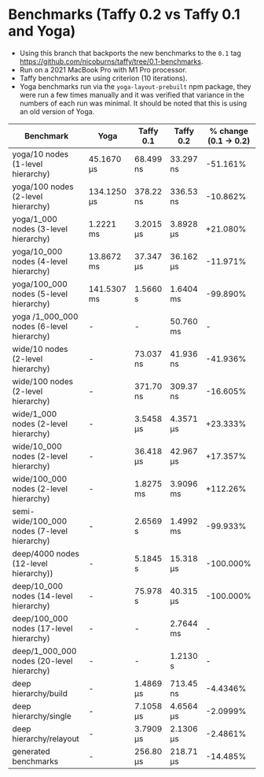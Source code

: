 # Benchmarks (Taffy 0.2 vs Taffy 0.1 and Yoga)

- Using this branch that backports the new benchmarks to the `0.1` tag https://github.com/nicoburns/taffy/tree/0.1-benchmarks.
- Run on a 2021 MacBook Pro with M1 Pro processor.
- Taffy benchmarks are using criterion (10 iterations).
- Yoga benchmarks run via the `yoga-layout-prebuilt` npm package, they were run a few times manually and it was verified that variance in the numbers of each run was minimal. It should be noted that this is using an old version of Yoga.

| Benchmark | Yoga | Taffy 0.1 | Taffy 0.2 | % change (0.1 -> 0.2) |
| --- | --- | --- | --- | --- |
| yoga/10 nodes (1-level hierarchy) | 45.1670 µs | 68.499 ns | 33.297 ns | -51.161% |
| yoga/100 nodes (2-level hierarchy) | 134.1250 µs | 378.22 ns | 336.53 ns | -10.862% |
| yoga/1_000 nodes (3-level hierarchy) | 1.2221 ms | 3.2015 µs | 3.8928 µs | +21.080% |
| yoga/10_000 nodes (4-level hierarchy) | 13.8672 ms | 37.347 µs | 36.162 µs | -11.971% |
| yoga/100_000 nodes (5-level hierarchy) | 141.5307 ms | 1.5660 s | 1.6404 ms | -99.890% |
| yoga /1_000_000 nodes (6-level hierarchy) | -  | - | 50.760 ms | - |
| wide/10 nodes (2-level hierarchy) | - | 73.037 ns | 41.936 ns | -41.936% |
| wide/100 nodes (2-level hierarchy) | - | 371.70 ns | 309.37 ns | -16.605% |
| wide/1_000 nodes (2-level hierarchy) | - | 3.5458 µs | 4.3571 µs | +23.333% |
| wide/10_000 nodes (2-level hierarchy) | - | 36.418 µs | 42.967 µs | +17.357% |
| wide/100_000 nodes (2-level hierarchy) | - | 1.8275 ms | 3.9096 ms | +112.26% |
| semi-wide/100_000 nodes (7-level hierarchy) | - | 2.6569 s | 1.4992 ms | -99.933% |
| deep/4000 nodes (12-level hierarchy)) | - | 5.1845 s | 15.318 µs | -100.000% |
| deep/10_000 nodes (14-level hierarchy) | - | 75.978 s | 40.315 µs | -100.000% |
| deep/100_000 nodes (17-level hierarchy) | - | - | 2.7644 ms| - |
| deep/1_000_000 nodes (20-level hierarchy) | - | - | 1.2130 s| - |
| deep hierarchy/build  | - | 1.4869 µs | 713.45 ns | -4.4346% |
| deep hierarchy/single | - | 7.1058 µs | 4.6564 µs | -2.0999% |
| deep hierarchy/relayout | - | 3.7909 µs | 2.1306 µs | -2.4861% |
| generated benchmarks  | - | 256.80 µs | 218.71 µs | -14.485% |